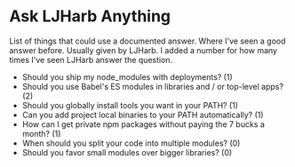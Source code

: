 # Ask LJHarb Anything
List of things that could use a documented answer. Where I've seen a good answer before. Usually given by LJHarb. I added a number for how many times I've seen LJHarb answer the question.
* Should you ship my node_modules with deployments? (1)
* Should you use Babel's ES modules in libraries and / or top-level apps? (2)
* Should you globally install tools you want in your PATH? (1)
* Can you add project local binaries to your PATH automatically? (1)
* How can I get private npm packages without paying the 7 bucks a month? (1)
* When should you split your code into multiple modules? (0)
* Should you favor small modules over bigger libraries? (0)
